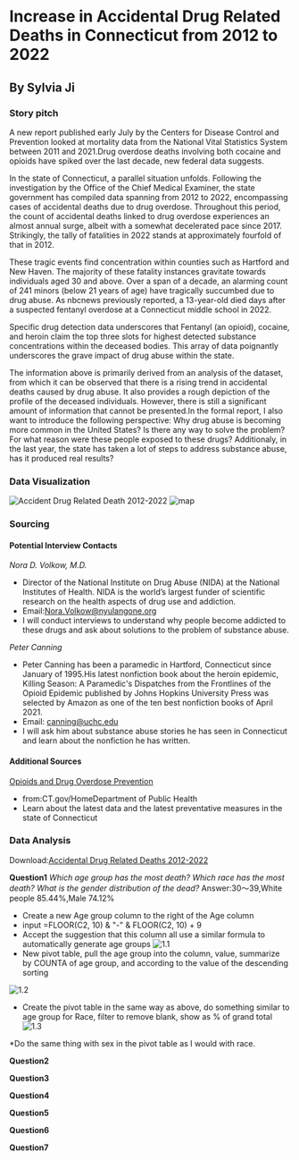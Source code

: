 # Increase in Accidental Drug Related Deaths in Connecticut from 2012 to 2022
## By Sylvia Ji
### Story pitch
A new report published early July by the Centers for Disease Control and Prevention looked at mortality data from the National Vital Statistics System between 2011 and 2021.Drug overdose deaths involving both cocaine and opioids have spiked over the last decade, new federal data suggests.

In the state of Connecticut, a parallel situation unfolds. Following the investigation by the Office of the Chief Medical Examiner, the state government has compiled data spanning from 2012 to 2022, encompassing cases of accidental deaths due to drug overdose. Throughout this period, the count of accidental deaths linked to drug overdose experiences an almost annual surge, albeit with a somewhat decelerated pace since 2017. Strikingly, the tally of fatalities in 2022 stands at approximately fourfold of that in 2012.

These tragic events find concentration within counties such as Hartford and New Haven. The majority of these fatality instances gravitate towards individuals aged 30 and above. Over a span of a decade, an alarming count of 241 minors (below 21 years of age) have tragically succumbed due to drug abuse. As nbcnews previously reported, a 13-year-old died days after a suspected fentanyl overdose at a Connecticut middle school in 2022. 

Specific drug detection data underscores that Fentanyl (an opioid), cocaine, and heroin claim the top three slots for highest detected substance concentrations within the deceased bodies. This array of data poignantly underscores the grave impact of drug abuse within the state.

The information above is primarily derived from an analysis of the dataset, from which it can be observed that there is a rising trend in accidental deaths caused by drug abuse. It also provides a rough depiction of the profile of the deceased individuals. However, there is still a significant amount of information that cannot be presented.In the formal report, I also want to introduce the following perspective: Why drug abuse is becoming more common in the United States? Is there any way to solve the problem? For what reason were these people exposed to these drugs? Additionaly, in the last year, the state has taken a lot of steps to address substance abuse, has it produced real results?

### Data Visualization
![*_Accident Drug Related Death 2012-2022_*](https://github.com/sylviaji0225/J124Final/blob/main/column%20chart.png)
![map](https://github.com/sylviaji0225/J124Final/blob/main/map.png)
### Sourcing
#### Potential Interview Contacts
_Nora D. Volkow, M.D._
* Director of the National Institute on Drug Abuse (NIDA) at the National Institutes of Health. NIDA is the world’s largest funder of scientific research on the health aspects of drug use and addiction.
* Email:Nora.Volkow@nyulangone.org
* I will conduct interviews to understand why people become addicted to these drugs and ask about solutions to the problem of substance abuse.
  
_Peter Canning_
* Peter Canning has been a paramedic in Hartford, Connecticut since January of 1995.His latest nonfiction book about the heroin epidemic, Killing Season: A Paramedic's Dispatches from the Frontlines of the Opioid Epidemic published by Johns Hopkins University Press was selected by Amazon as one of the ten best nonfiction books of April 2021.
* Email: canning@uchc.edu
* I will ask him about substance abuse stories he has seen in Connecticut and learn about the nonfiction he has written.
  
#### Additional Sources
[Opioids and Drug Overdose Prevention](https://portal.ct.gov/DPH/Health-Education-Management--Surveillance/The-Office-of-Injury-Prevention/Opioids-and-Prescription-Drug-Overdose-Prevention-Program)
* from:CT.gov/HomeDepartment of Public Health
* Learn about the latest data and the latest preventative measures in the state of Connecticut

### Data Analysis
Download:[Accidental Drug Related Deaths 2012-2022](https://catalog.data.gov/dataset/accidental-drug-related-deaths-2012-2018)

**Question1**
_Which age group has the most death? Which race has the most death? What is the gender distribution of the dead?_
Answer:30～39,White people 85.44%,Male 74.12%
* Create a new Age group column to the right of the Age column
* input =FLOOR(C2, 10) & "-" & FLOOR(C2, 10) + 9
* Accept the suggestion that this column all use a similar formula to automatically generate age groups
![1.1](https://github.com/sylviaji0225/J124Final/raw/main/question1%20screenshot%201.png)
* New pivot table, pull the age group into the column, value, summarize by COUNTA of age group, and according to the value of the descending sorting

![1.2](https://github.com/sylviaji0225/J124Final/blob/main/question1%20screenshot2.png)

* Create the pivot table in the same way as above, do something similar to age group for Race, filter to remove blank, show as % of grand total
![1.3](https://github.com/sylviaji0225/J124Final/raw/main/question1%20screenshot3.png)

*Do the same thing with sex in the pivot table as I would with race.

**Question2**

**Question3**

**Question4**

**Question5**

**Question6**

**Question7**
